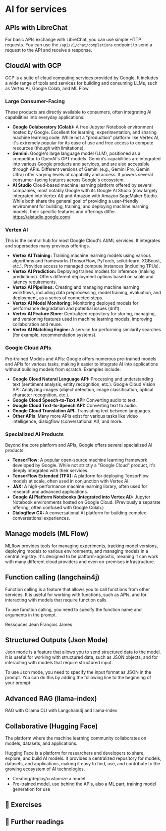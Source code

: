 #  AI for services 

## APIs with LibreChat

For basic APIs exchange with LibreChat, you can use simple HTTP requests. You can use the `/api/v1/chat/completions` endpoint to send a request to the API and receive a response.

## CloudAI with GCP
GCP is a suite of cloud computing services provided by Google. It includes a wide range of tools and services for building and consuming LLMs, such as Vertex AI, Google Colab, and ML Flow.

###  Large Consumer-Facing
These products are directly available to consumers, often integrating AI capabilities into everyday applications:

- **Google Colaboratory (Colab):** A free Jupyter Notebook environment hosted by Google. Excellent for learning, experimentation, and sharing machine learning code. While not a "production" platform like Vertex AI, it's extremely popular for its ease of use and free access to compute resources (though with limitations).
- **Gemini:** Google's large language model (LLM), positioned as a competitor to OpenAI's GPT models. Gemini's capabilities are integrated into various Google products and services, and are also accessible through APIs. Different versions of Gemini (e.g., Gemini Pro, Gemini Ultra) offer varying levels of capability and access. It powers several consumer-facing features across Google's ecosystem.
- **AI Studio** Cloud-based machine learning platform offered by several companies, most notably Google with its Google AI Studio (now largely integrated into Vertex AI) and Amazon with Amazon SageMaker Studio. While both share the general goal of providing a user-friendly environment for building, training, and deploying machine learning models, their specific features and offerings differ. https://aistudio.google.com/

### Vertex AI 
This is the central hub for most Google Cloud's AI/ML services. It integrates and supersedes many previous offerings.

- **Vertex AI Training:** Training machine learning models using various algorithms and frameworks (TensorFlow, PyTorch, scikit-learn, XGBoost, etc.). Provides access to managed compute instances (including TPUs).
- **Vertex AI Prediction:** Deploying trained models for inference (making predictions). Offers different deployment options based on scale and latency requirements.
- **Vertex AI Pipelines:** Creating and managing machine learning workflows, including data preprocessing, model training, evaluation, and deployment, as a series of connected steps.
- **Vertex AI Model Monitoring:** Monitoring deployed models for performance degradation and potential issues (drift).
- **Vertex AI Feature Store:** Centralized repository for storing, managing, and versioning features used in machine learning models, improving collaboration and reuse.
- **Vertex AI Matching Engine:** A service for performing similarity searches (for example, recommendation systems).

### Google Cloud APIs

Pre-trained Models and APIs: Google offers numerous pre-trained models and APIs for various tasks, making it easier to integrate AI into applications without building models from scratch. Examples include:

- **Google Cloud Natural Language API:** Processing and understanding text (sentiment analysis, entity recognition, etc.).
Google Cloud Vision API: Analyzing images (object detection, image classification, optical character recognition, etc.).
- **Google Cloud Speech-to-Text API:** Converting audio to text.
- **Google Cloud Text-to-Speech API:** Converting text to audio.
- **Google Cloud Translation API:** Translating text between languages.
- **Other APIs**: Many more APIs exist for various tasks like video intelligence, dialogflow (conversational AI), and more.

### Specialized AI Products
Beyond the core platform and APIs, Google offers several specialized AI products:

- **TensorFlow:** A popular open-source machine learning framework developed by Google. While not strictly a "Google Cloud" product, it's deeply integrated with their services.
- **TensorFlow Extended (TFX):** A platform for deploying TensorFlow models at scale, often used in conjunction with Vertex AI.
- **JAX:** A high-performance machine learning library, often used for research and advanced applications.
- **Google AI Platform Notebooks (integrated into Vertex AI):** Jupyter Notebook environments hosted on Google Cloud. (Previously a separate offering, often confused with Google Colab.)
- **Dialogflow CX:** A conversational AI platform for building complex conversational experiences.

##  Manage models (ML Flow)
MLflow provides tools for managing experiments, tracking model versions, deploying models to various environments, and managing models in a central registry. It's designed to be platform-agnostic, meaning it can work with many different cloud providers and even on-premises infrastructure.

## Function calling (langchain4j)
Function calling is a feature that allows you to call functions from other services. It is useful for working with functions, such as APIs, and for interacting with models that require function calls.

To use function calling, you need to specify the function name and arguments in the prompt. 

Ressouces Jean François James

## Structured Outputs (Json Mode) 
Json mode is a feature that allows you to send structured data to the model. It is useful for working with structured data, such as JSON objects, and for interacting with models that require structured input.

To use Json mode, you need to specify the input format as JSON in the prompt. You can do this by adding the following line to the beginning of your prompt:


## Advanced RAG  (llama-index)
RAG with Ollama CLI with Langchain4j and llama-index


## Collaborative (Hugging Face)
The platform where the machine learning community collaborates on models, datasets, and applications.

Hugging Face is a platform for researchers and developers to share, explore, and build AI models. It provides a centralized repository for models, datasets, and applications, making it easy to find, use, and contribute to the growing ecosystem of AI technologies. 

- Creating/deploy/customize a model
- Pre-trained model, use behind the APIs, also a ML part, training model generation for use


## 🧪 Exercises

## 📖 Further readings

